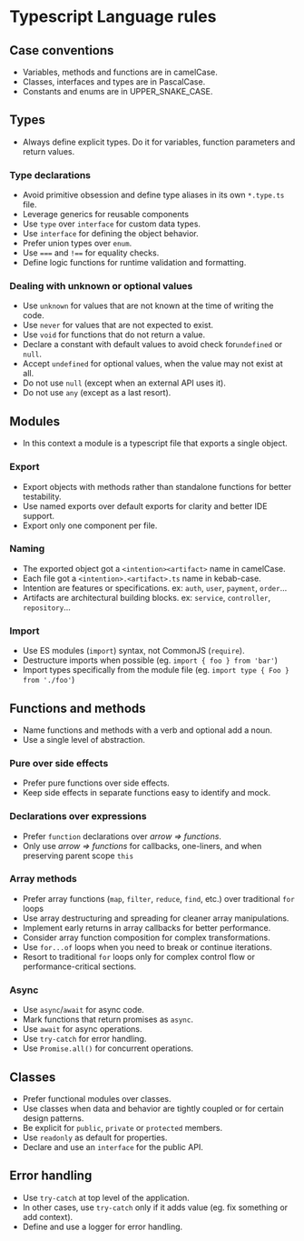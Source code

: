 # Typescript Language rules

## Case conventions

- Variables, methods and functions are in camelCase.
- Classes, interfaces and types are in PascalCase.
- Constants and enums are in UPPER_SNAKE_CASE.

## Types

- Always define explicit types. Do it for variables, function parameters and return values.

### Type declarations

- Avoid primitive obsession and define type aliases in its own `*.type.ts` file.
- Leverage generics for reusable components
- Use `type` over `interface` for custom data types.
- Use `interface` for defining the object behavior.
- Prefer union types over `enum`.
- Use `===` and `!==` for equality checks.
- Define logic functions for runtime validation and formatting.

### Dealing with unknown or optional values

- Use `unknown` for values that are not known at the time of writing the code.
- Use `never` for values that are not expected to exist.
- Use `void` for functions that do not return a value.
- Declare a constant with default values to avoid check for`undefined` or `null`.
- Accept `undefined` for optional values, when the value may not exist at all.
- Do not use `null` (except when an external API uses it).
- Do not use `any` (except as a last resort).

## Modules

- In this context a module is a typescript file that exports a single object.

### Export

- Export objects with methods rather than standalone functions for better testability.
- Use named exports over default exports for clarity and better IDE support.
- Export only one component per file.

### Naming

- The exported object got a `<intention><artifact>` name in camelCase.
- Each file got a `<intention>.<artifact>.ts` name in kebab-case.
- Intention are features or specifications. ex: `auth`, `user`, `payment`, `order`...
- Artifacts are architectural building blocks. ex: `service`, `controller`, `repository`...

### Import

- Use ES modules (`import`) syntax, not CommonJS (`require`).
- Destructure imports when possible (eg. `import { foo } from 'bar'`)
- Import types specifically from the module file (eg. `import type { Foo } from './foo'`)

## Functions and methods

- Name functions and methods with a verb and optional add a noun.
- Use a single level of abstraction.

### Pure over side effects

- Prefer pure functions over side effects.
- Keep side effects in separate functions easy to identify and mock.

### Declarations over expressions

- Prefer `function` declarations over _arrow => functions_.
- Only use _arrow => functions_ for callbacks, one-liners, and when preserving parent scope `this`

### Array methods

- Prefer array functions (`map`, `filter`, `reduce`, `find`, etc.) over traditional `for` loops
- Use array destructuring and spreading for cleaner array manipulations.
- Implement early returns in array callbacks for better performance.
- Consider array function composition for complex transformations.
- Use `for...of` loops when you need to break or continue iterations.
- Resort to traditional `for` loops only for complex control flow or performance-critical sections.

### Async

- Use `async`/`await` for async code.
- Mark functions that return promises as `async`.
- Use `await` for async operations.
- Use `try-catch` for error handling.
- Use `Promise.all()` for concurrent operations.

## Classes

- Prefer functional modules over classes.
- Use classes when data and behavior are tightly coupled or for certain design patterns.
- Be explicit for `public`, `private` or `protected` members.
- Use `readonly` as default for properties.
- Declare and use an `interface` for the public API.

## Error handling

- Use `try-catch` at top level of the application.
- In other cases, use `try-catch` only if it adds value (eg. fix something or add context).
- Define and use a logger for error handling.

